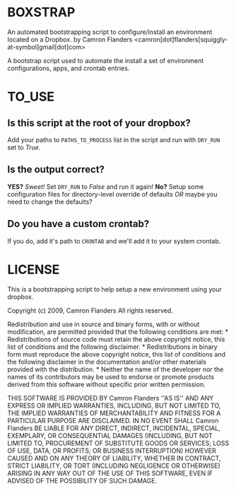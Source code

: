 BOXSTRAP
========

An automated bootstrapping script to configure/install an environment located on a Dropbox.
by Camron Flanders <camron[dot]flanders[squiggly-at-symbol]gmail[dot]com>

A bootstrap script used to automate the install a set of environment configurations, apps, and crontab entries.

TO_USE
======

Is this script at the root of your dropbox?
-------------------------------------------

Add your paths to `PATHS_TO_PROCESS` list in the script and run with `DRY_RUN` set to *True*.

Is the output correct?
----------------------

**YES?** *Sweet!* Set `DRY_RUN` to *False* and run it again!
**No?** Setup some configuration files for directory-level override of defaults *OR* maybe you need to change the defaults?

Do you have a custom crontab?
-----------------------------

If you do, add it's path to `CRONTAB` and we'll add it to your system crontab.

LICENSE
=======

This is a bootstrapping script to help setup a new environment using your dropbox.

Copyright (c) 2009, Camron Flanders
All rights reserved.

Redistribution and use in source and binary forms, with or without
modification, are permitted provided that the following conditions are met:
    * Redistributions of source code must retain the above copyright
      notice, this list of conditions and the following disclaimer.
    * Redistributions in binary form must reproduce the above copyright
      notice, this list of conditions and the following disclaimer in the
      documentation and/or other materials provided with the distribution.
    * Neither the name of the developer nor the
      names of its contributors may be used to endorse or promote products
      derived from this software without specific prior written permission.

THIS SOFTWARE IS PROVIDED BY Camron Flanders ''AS IS'' AND ANY
EXPRESS OR IMPLIED WARRANTIES, INCLUDING, BUT NOT LIMITED TO, THE IMPLIED
WARRANTIES OF MERCHANTABILITY AND FITNESS FOR A PARTICULAR PURPOSE ARE
DISCLAIMED. IN NO EVENT SHALL Camron Flanders BE LIABLE FOR ANY
DIRECT, INDIRECT, INCIDENTAL, SPECIAL, EXEMPLARY, OR CONSEQUENTIAL DAMAGES
(INCLUDING, BUT NOT LIMITED TO, PROCUREMENT OF SUBSTITUTE GOODS OR SERVICES;
LOSS OF USE, DATA, OR PROFITS; OR BUSINESS INTERRUPTION) HOWEVER CAUSED AND
ON ANY THEORY OF LIABILITY, WHETHER IN CONTRACT, STRICT LIABILITY, OR TORT
(INCLUDING NEGLIGENCE OR OTHERWISE) ARISING IN ANY WAY OUT OF THE USE OF THIS
SOFTWARE, EVEN IF ADVISED OF THE POSSIBILITY OF SUCH DAMAGE.
